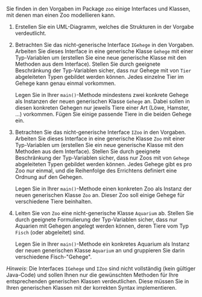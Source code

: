 Sie finden in den Vorgaben im Package `zoo` einige Interfaces und Klassen, mit denen
man einen Zoo modellieren kann.

1.  Erstellen Sie ein UML-Diagramm, welches die Strukturen in der Vorgabe verdeutlicht.

2.  Betrachten Sie das nicht-generische Interface `IGehege` in den Vorgaben. Arbeiten
    Sie dieses Interface in eine generische Klasse `Gehege` mit einer Typ-Variablen um
    (erstellen Sie eine neue generische Klasse mit den Methoden aus dem Interface).
    Stellen Sie durch geeignete Beschränkung der Typ-Variablen sicher, dass nur Gehege
    mit von `Tier` abgeleiteten Typen gebildet werden können. Jedes einzelne Tier im
    Gehege kann genau einmal vorkommen.

    Legen Sie in Ihrer `main()`-Methode mindestens zwei konkrete Gehege als Instanzen
    der neuen generischen Klasse `Gehege` an. Dabei sollen in diesen konkreten Gehegen
    nur jeweils Tiere einer Art (Löwe, Hamster, ...) vorkommen. Fügen Sie einige
    passende Tiere in die beiden Gehege ein.

3.  Betrachten Sie das nicht-generische Interface `IZoo` in den Vorgaben. Arbeiten
    Sie dieses Interface in eine generische Klasse `Zoo` mit einer Typ-Variablen um
    (erstellen Sie ein neue generische Klasse mit den Methoden aus dem Interface).
    Stellen Sie durch geeignete Beschränkung der Typ-Variablen sicher, dass nur Zoos
    mit von `Gehege` abgeleiteten Typen gebildet werden können. Jedes Gehege gibt es
    pro Zoo nur einmal, und die Reihenfolge des Errichtens definiert eine Ordnung
    auf den Gehegen.

    Legen Sie in Ihrer `main()`-Methode einen konkreten Zoo als Instanz der neuen
    generischen Klasse `Zoo` an. Dieser Zoo soll einige Gehege für verschiedene Tiere
    beinhalten.

4.  Leiten Sie von `Zoo` eine nicht-generische Klasse `Aquarium` ab. Stellen Sie durch
    geeignete Formulierung der Typ-Variablen sicher, dass nur Aquarien mit Gehegen
    angelegt werden können, deren Tiere vom Typ `Fisch` (oder abgeleitet) sind.

    Legen Sie in Ihrer `main()`-Methode ein konkretes Aquarium als Instanz der neuen
    generischen Klasse `Aquarium` an und gruppieren Sie darin verschiedene Fisch-"Gehege".

_Hinweis_: Die Interfaces `IGehege` und `IZoo` sind nicht vollständig (kein gültiger
Java-Code) und sollen Ihnen nur die gewünschten Methoden für Ihre entsprechenden
generischen Klassen verdeutlichen. Diese müssen Sie in Ihren generischen Klassen mit
der korrekten Syntax implementieren.
